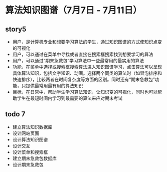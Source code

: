 # 算法知识图谱（7月7日 - 7月11日）
## story5
- 用户，是计算机专业和想要学习算法的学生，通过知识图谱的方式使知识点变的可视化 
- 用户，可以通过在菜单中寻找或者直接在搜索框搜索找到想要学习的算法 
- 用户，可以通过“期末急救包”学习算法中一些最常用的最实用的算法 
- 功能，在菜单中选择或搜索框搜索算法进入知识图谱学习，点击算法可以呈现具体算法知识，包括文字知识、动画。选择两个同类的算法时（如冒泡排序和快速排序），比较两者在时间复杂度等方面的区别。同时还有“期末急救包”功能，只提供最常用最有用的算法知识 
- 目标，在日常中，帮助学生学习算法知识，让知识变的可视化，同时也可以帮助学生在最短时间内学习到最需要的算法来应对期末考试 

## todo 7
- 建立算法知识数据库 
- 设计网站页面 
- 设计算法知识图谱 
- 设计交互 
- 设计菜单和搜索框 
- 建立期末急救包数据库 
- 设计期末急救包 